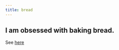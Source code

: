 ```yaml
---
title: bread
---
```

## I am obsessed with baking bread.
See [here](https://www.instagram.com/ryeofthestorm/)